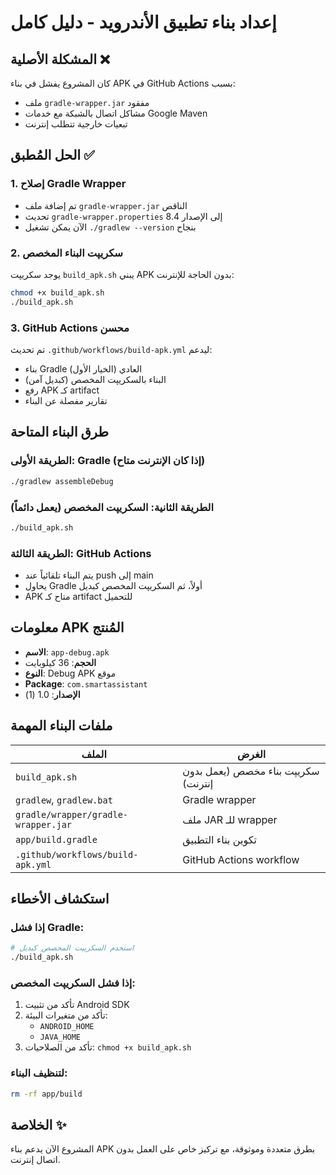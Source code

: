 # إعداد بناء تطبيق الأندرويد - دليل كامل

## المشكلة الأصلية ❌
كان المشروع يفشل في بناء APK في GitHub Actions بسبب:
- ملف `gradle-wrapper.jar` مفقود
- مشاكل اتصال بالشبكة مع خدمات Google Maven
- تبعيات خارجية تتطلب إنترنت

## الحل المُطبق ✅

### 1. إصلاح Gradle Wrapper
- تم إضافة ملف `gradle-wrapper.jar` الناقص
- تحديث `gradle-wrapper.properties` إلى الإصدار 8.4
- الآن يمكن تشغيل `./gradlew --version` بنجاح

### 2. سكريپت البناء المخصص
يوجد سكريپت `build_apk.sh` يبني APK بدون الحاجة للإنترنت:
```bash
chmod +x build_apk.sh
./build_apk.sh
```

### 3. GitHub Actions محسن
تم تحديث `.github/workflows/build-apk.yml` ليدعم:
- بناء Gradle العادي (الخيار الأول)
- البناء بالسكريپت المخصص (كبديل آمن)
- رفع APK كـ artifact
- تقارير مفصلة عن البناء

## طرق البناء المتاحة

### الطريقة الأولى: Gradle (إذا كان الإنترنت متاح)
```bash
./gradlew assembleDebug
```

### الطريقة الثانية: السكريپت المخصص (يعمل دائماً)
```bash
./build_apk.sh
```

### الطريقة الثالثة: GitHub Actions
- يتم البناء تلقائياً عند push إلى main
- يحاول Gradle أولاً، ثم السكريپت المخصص كبديل
- APK متاح كـ artifact للتحميل

## معلومات APK المُنتج

- **الاسم**: `app-debug.apk`
- **الحجم**: 36 كيلوبايت
- **النوع**: Debug APK موقع
- **Package**: `com.smartassistant`
- **الإصدار**: 1.0 (1)

## ملفات البناء المهمة

| الملف | الغرض |
|-------|--------|
| `build_apk.sh` | سكريپت بناء مخصص (يعمل بدون إنترنت) |
| `gradlew`, `gradlew.bat` | Gradle wrapper |
| `gradle/wrapper/gradle-wrapper.jar` | ملف JAR للـ wrapper |
| `app/build.gradle` | تكوين بناء التطبيق |
| `.github/workflows/build-apk.yml` | GitHub Actions workflow |

## استكشاف الأخطاء

### إذا فشل Gradle:
```bash
# استخدم السكريپت المخصص كبديل
./build_apk.sh
```

### إذا فشل السكريپت المخصص:
1. تأكد من تثبيت Android SDK
2. تأكد من متغيرات البيئة:
   - `ANDROID_HOME`
   - `JAVA_HOME`
3. تأكد من الصلاحيات: `chmod +x build_apk.sh`

### لتنظيف البناء:
```bash
rm -rf app/build
```

## الخلاصة ✨
المشروع الآن يدعم بناء APK بطرق متعددة وموثوقة، مع تركيز خاص على العمل بدون اتصال إنترنت.